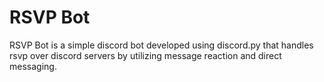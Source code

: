 # RSVP Bot
RSVP Bot is a simple discord bot developed using discord.py that handles rsvp over discord servers by utilizing message reaction and direct messaging.
